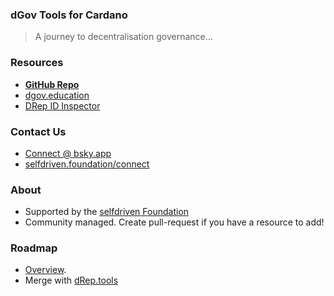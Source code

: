 ### dGov Tools for Cardano

> A journey to decentralisation governance...

### Resources
- [**GitHub Repo**](https://github.com/selfdriven-foundation/dgov-tools)
- [dgov.education](https://dgov.education)
- [DRep ID Inspector](https://ryun1.github.io/drep-id-inspector/)

### Contact Us
- [Connect @ bsky.app](https://bsky.app/profile/markbyers.selfdriven.social)
- [selfdriven.foundation/connect](https://selfdriven.foundation/connect)

### About
- Supported by the [selfdriven Foundation](https://selfdriven.foundation)
- Community managed.  Create pull-request if you have a resource to add!

### Roadmap
- [Overview](ROADMAP.md).
- Merge with [dRep.tools](https://dRep.tools)